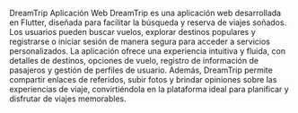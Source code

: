 DreamTrip Aplicación Web
DreamTrip es una aplicación web desarrollada en Flutter, diseñada para facilitar la búsqueda y reserva de viajes soñados. Los usuarios pueden buscar vuelos, explorar destinos populares y registrarse o iniciar sesión de manera segura para acceder a servicios personalizados. La aplicación ofrece una experiencia intuitiva y fluida, con detalles de destinos, opciones de vuelo, registro de información de pasajeros y gestión de perfiles de usuario. Además, DreamTrip permite compartir enlaces de referidos, subir fotos y brindar opiniones sobre las experiencias de viaje, convirtiéndola en la plataforma ideal para planificar y disfrutar de viajes memorables.
